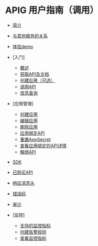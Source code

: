 # APIG 用户指南（调用）

-   [简介](简介.md)
-   [与其他服务的关系](与其他服务的关系.md)
-   [体验demo](体验demo.md)
-   [入门]
    -   [概述](概述.md)
    -   [获取API及文档](获取API及文档.md)
    -   [创建应用（可选）](创建应用（可选）.md)
    -   [调用API](调用API.md)
    -   [信息查询](信息查询.md)

-   [应用管理]
    -   [创建应用](创建应用.md)
    -   [编辑应用](编辑应用.md)
    -   [删除应用](删除应用.md)
    -   [应用绑定API](应用绑定API.md)
    -   [重置AppSecret](重置AppSecret.md)
    -   [查看应用绑定的API详情](查看应用绑定的API详情.md)
    -   [解绑API](解绑API.md)

-   [SDK](SDK.md)
-   [已购买API](已购买API.md)
-   [响应消息头](响应消息头.md)
-   [错误码](错误码.md)
-   [审计](审计.md)
-   [监控]
    -   [支持的监控指标](支持的监控指标.md)
    -   [创建告警规则](创建告警规则.md)
    -   [查看监控指标](查看监控指标.md)

